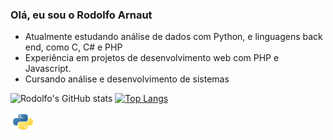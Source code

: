 ### Olá, eu sou o Rodolfo Arnaut

- Atualmente estudando análise de dados com Python, e linguagens back end, como C, C# e PHP
- Experiência em projetos de desenvolvimento web com PHP e Javascript. 
- Cursando análise e desenvolvimento de sistemas


![Rodolfo's GitHub stats](https://github-readme-stats.vercel.app/api?username=RodolfoArnaut&show_icons=true&theme=dark&langs_count=true)
[![Top Langs](https://github-readme-stats.vercel.app/api/top-langs/?username=RodolfoArnaut&layout=default&theme=dark)](https://github.com/\\\RodolfoArnaut/github-readme-stats)

<img align="center" alt="Rods-Python" height="30" width="40" src="https://raw.githubusercontent.com/devicons/devicon/master/icons/python/python-original.svg">

